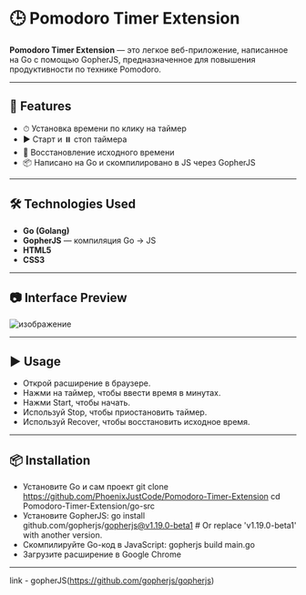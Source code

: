 # 🕒 Pomodoro Timer Extension
**Pomodoro Timer Extension** — это легкое веб-приложение, написанное на Go с помощью GopherJS, предназначенное для повышения продуктивности по технике Pomodoro.

---

## 🚀 Features

- ⏱ Установка времени по клику на таймер
- ▶️ Старт и ⏸️ стоп таймера
- 🔁 Восстановление исходного времени
- 📦 Написано на Go и скомпилировано в JS через GopherJS

---

## 🛠 Technologies Used

- **Go (Golang)**
- **GopherJS** — компиляция Go → JS
- **HTML5**
- **CSS3**

---

## 📷 Interface Preview

![изображение](![изображение](https://github.com/user-attachments/assets/357e0a4a-83e0-415f-b8eb-f764af38abf4)
)


---


## ▶️ Usage

 -    Открой расширение в браузере.
 -    Нажми на таймер, чтобы ввести время в минутах.
 -    Нажми Start, чтобы начать.
 -    Используй Stop, чтобы приостановить таймер.
 -    Используй Recover, чтобы восстановить исходное время.

---


## 📦 Installation

 -    Установите Go и сам проект 
            git clone https://github.com/PhoenixJustCode/Pomodoro-Timer-Extension
            cd Pomodoro-Timer-Extension/go-src
 -    Установите GopherJS:
          go install github.com/gopherjs/gopherjs@v1.19.0-beta1  # Or replace 'v1.19.0-beta1' with another version.
 -    Скомпилируйте Go-код в JavaScript:
          gopherjs build main.go
  -    Загрузите расширение в Google Chrome

---

link - gopherJS(https://github.com/gopherjs/gopherjs)
